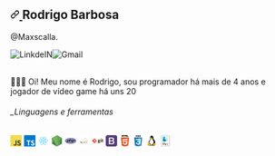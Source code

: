 <article class="markdown-body entry-content container-lg f5" itemprop="text">
    <h1>
        <a id="user-content-rodrigo-barbosa" class="anchor" aria-hidden="true" href="#rodrigo-barbosa">
            <svg class="octicon octicon-link" viewBox="0 0 16 16" version="1.1" width="16" height="16" aria-hidden="true">
                <path
                    fill-rule="evenodd"
                    d="M7.775 3.275a.75.75 0 001.06 1.06l1.25-1.25a2 2 0 112.83 2.83l-2.5 2.5a2 2 0 01-2.83 0 .75.75 0 00-1.06 1.06 3.5 3.5 0 004.95 0l2.5-2.5a3.5 3.5 0 00-4.95-4.95l-1.25 1.25zm-4.69 9.64a2 2 0 010-2.83l2.5-2.5a2 2 0 012.83 0 .75.75 0 001.06-1.06 3.5 3.5 0 00-4.95 0l-2.5 2.5a3.5 3.5 0 004.95 4.95l1.25-1.25a.75.75 0 00-1.06-1.06l-1.25 1.25a2 2 0 01-2.83 0z">
                </path>
            </svg>
        </a>
        <font style="vertical-align: inherit;">
            <font style="vertical-align: inherit;">
                Rodrigo Barbosa
            </font>
        </font>
    </h1>
    <p>
        <font style="vertical-align: inherit;">
            <font style="vertical-align: inherit;">
                @Maxscalla.
            </font>
        </font>
    </p>
    <p>
        <a target="_blank" href="https://www.linkedin.com/in/rodrigo-barbosa-7a1429157/">
            <img align="left" alt="LinkdeIN" src="https://img.shields.io/badge/-Linkedin-007ec6?logo=linkedin&logoColor=white&style=flat" />
        </a>
        <a target="_blank" href="mailto:arycleniobarros@gmail.com">
            <img align="left" alt="Gmail" src="https://img.shields.io/badge/-Gmail-c14438?logo=gmail&logoColor=white&style=flat" />
        </a>
        <!-- 
            <a target="_blank" href="https://www.linkedin.com/in/rodrigo-barbosa-7a1429157/">
                <img align="left" alt="LinkdeIN" width="22px" src="https://cdn.worldvectorlogo.com/logos/linkedin-icon-2.svg" />
            </a>
            <a target="_blank" href="mailto:arycleniobarros@gmail.com">
                <img align="left" alt="Gmail" height="21px" width="25px" src="https://cdn.worldvectorlogo.com/logos/gmail-icon-2.svg" />
            </a>
        -->
    </p>
    <br/>
    <br/>
    <p>
        <font style="vertical-align: inherit;">
            <font style="vertical-align: inherit;">🧑🏽‍💻 Oi! Meu nome é Rodrigo, sou programador há mais de 4 anos e jogador de vídeo game há uns 20</font>
            <br/>
        </font>
    </p>
    <h6>
        <font style="vertical-align: inherit;">
            <font style="vertical-align: inherit;">
                _Linguagens e ferramentas
            </font>
        </font>
    </h6>
    <p>
        <code><img height="20" src="https://raw.githubusercontent.com/github/explore/80688e429a7d4ef2fca1e82350fe8e3517d3494d/topics/javascript/javascript.png"></code>
        <code><img height="20" src="https://raw.githubusercontent.com/github/explore/80688e429a7d4ef2fca1e82350fe8e3517d3494d/topics/typescript/typescript.png"></code>
        <code><img height="20" src="https://raw.githubusercontent.com/github/explore/80688e429a7d4ef2fca1e82350fe8e3517d3494d/topics/react/react.png"></code>
        <code><img height="20" src="https://raw.githubusercontent.com/github/explore/80688e429a7d4ef2fca1e82350fe8e3517d3494d/topics/nodejs/nodejs.png"></code>
        <code><img height="20" src="https://raw.githubusercontent.com/github/explore/80688e429a7d4ef2fca1e82350fe8e3517d3494d/topics/php/php.png"></code>
        <code><img height="20" src="https://raw.githubusercontent.com/github/explore/80688e429a7d4ef2fca1e82350fe8e3517d3494d/topics/mysql/mysql.png"></code>
        <code><img height="20" src="https://raw.githubusercontent.com/github/explore/80688e429a7d4ef2fca1e82350fe8e3517d3494d/topics/git/git.png"></code>
        <code><img height="20" src="https://raw.githubusercontent.com/github/explore/80688e429a7d4ef2fca1e82350fe8e3517d3494d/topics/bootstrap/bootstrap.png"></code>
        <code><img height="20" src="https://raw.githubusercontent.com/github/explore/80688e429a7d4ef2fca1e82350fe8e3517d3494d/topics/html/html.png"></code>
        <code><img height="20" src="https://raw.githubusercontent.com/github/explore/80688e429a7d4ef2fca1e82350fe8e3517d3494d/topics/css/css.png"></code>
        <code><img height="20" src="https://raw.githubusercontent.com/github/explore/80688e429a7d4ef2fca1e82350fe8e3517d3494d/topics/linux/linux.png"></code>
        <code><img height="20" src="https://raw.githubusercontent.com/github/explore/80688e429a7d4ef2fca1e82350fe8e3517d3494d/topics/macos/macos.png"></code>
    </p>
</article>
